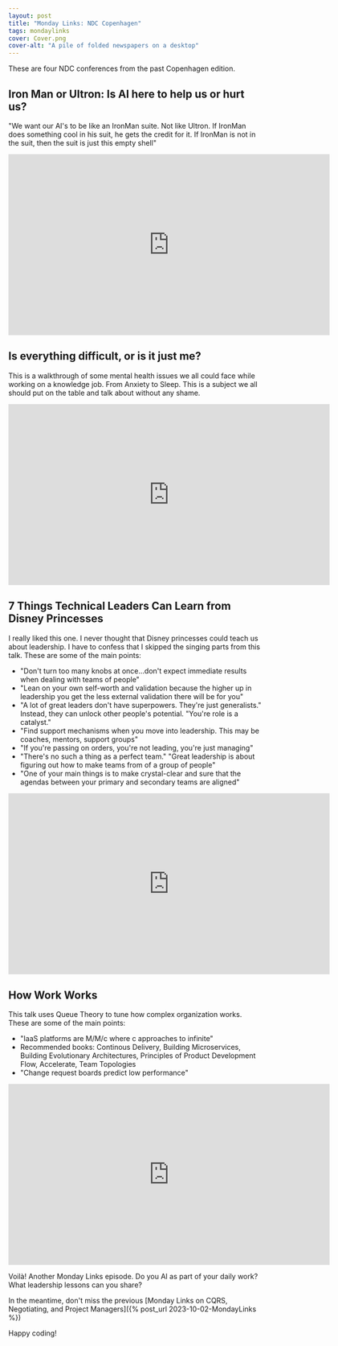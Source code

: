 ```yaml
---
layout: post
title: "Monday Links: NDC Copenhagen"
tags: mondaylinks
cover: Cover.png
cover-alt: "A pile of folded newspapers on a desktop"
---
```


These are four NDC conferences from the past Copenhagen edition.

## Iron Man or Ultron: Is AI here to help us or hurt us?

"We want our AI's to be like an IronMan suite. Not like Ultron. If IronMan does something cool in his suit, he gets the credit for it. If IronMan is not in the suit, then the suit is just this empty shell"

<div class="video-container">
<iframe src="https://www.youtube-nocookie.com/embed/RDVKl-27g9M?rel=0&fs=0" width="640" height="360" frameborder="0"></iframe>
</div>

## Is everything difficult, or is it just me?

This is a walkthrough of some mental health issues we all could face while working on a knowledge job. From Anxiety to Sleep. This is a subject we all should put on the table and talk about without any shame.

<div class="video-container">
<iframe src="https://www.youtube-nocookie.com/embed/n8YSjBEnf0Q?rel=0&fs=0" width="640" height="360" frameborder="0"></iframe>
</div>

## 7 Things Technical Leaders Can Learn from Disney Princesses

I really liked this one. I never thought that Disney princesses could teach us about leadership. I have to confess that I skipped the singing parts from this talk. These are some of the main points:

* "Don't turn too many knobs at once...don't expect immediate results when dealing with teams of people"
* "Lean on your own self-worth and validation because the higher up in leadership you get the less external validation there will be for you"
* "A lot of great leaders don't have superpowers. They're just generalists." Instead, they can unlock other people's potential. "You're role is a catalyst."
* "Find support mechanisms when you move into leadership. This may be coaches, mentors, support groups"
* "If you're passing on orders, you're not leading, you're just managing"
* "There's no such a thing as a perfect team." "Great leadership is about figuring out how to make teams from of a group of people"
* "One of your main things is to make crystal-clear and sure that the agendas between your primary and secondary teams are aligned"

<div class="video-container">
<iframe src="https://www.youtube-nocookie.com/embed/Yrd8dmAu9PY?rel=0&fs=0" width="640" height="360" frameborder="0"></iframe>
</div>

## How Work Works

This talk uses Queue Theory to tune how complex organization works. These are some of the main points:

* "IaaS platforms are M/M/c where c approaches to infinite"
* Recommended books: Continous Delivery, Building Microservices, Building Evolutionary Architectures, Principles of Product Development Flow, Accelerate, Team Topologies
* "Change request boards predict low performance"

<div class="video-container">
<iframe src="https://www.youtube-nocookie.com/embed/qT6WY051nY4?rel=0&fs=0" width="640" height="360" frameborder="0"></iframe>
</div>

Voilà! Another Monday Links episode. Do you AI as part of your daily work? What leadership lessons can you share?

In the meantime, don't miss the previous [Monday Links on CQRS, Negotiating, and Project Managers]({% post_url 2023-10-02-MondayLinks %})

Happy coding!